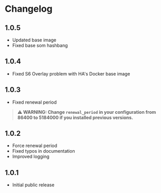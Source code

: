 # Changelog

## 1.0.5

- Updated base image
- Fixed base som hashbang

## 1.0.4

- Fixed S6 Overlay problem with HA's Docker base image

## 1.0.3

- Fixed renewal period
> **&#x26a0;&#xfe0f; WARNING: Change `renewal_period` in your configuration from 86400 to 5184000 if you installed previous versions.**

## 1.0.2

- Force renewal period
- Fixed typos in documentation
- Improved logging

## 1.0.1

- Initial public release
